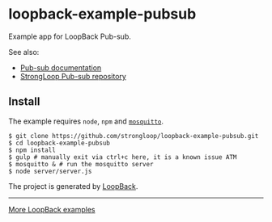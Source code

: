# loopback-example-pubsub

Example app for LoopBack Pub-sub.

See also:
- [Pub-sub documentation](http://docs.strongloop.com/display/MSG/Pub-sub)
- [StrongLoop Pub-sub repository](https://github.com/strongloop/strong-pubsub)

## Install

The example requires `node`, `npm` and [`mosquitto`](http://mosquitto.org/download/).

```
$ git clone https://github.com/strongloop/loopback-example-pubsub.git
$ cd loopback-example-pubsub
$ npm install
$ gulp # manually exit via ctrl+c here, it is a known issue ATM
$ mosquitto & # run the mosquitto server
$ node server/server.js
```

The project is generated by [LoopBack](http://loopback.io).

---

[More LoopBack examples](https://github.com/strongloop/loopback-example)
